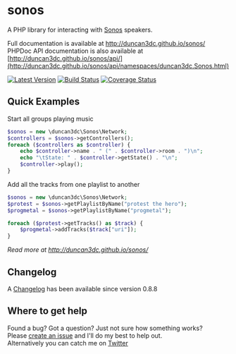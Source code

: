 sonos
=====

A PHP library for interacting with [Sonos](http://www.sonos.com/) speakers.  

Full documentation is available at http://duncan3dc.github.io/sonos/  
PHPDoc API documentation is also available at [http://duncan3dc.github.io/sonos/api/](http://duncan3dc.github.io/sonos/api/namespaces/duncan3dc.Sonos.html)  

[![Latest Version](https://img.shields.io/packagist/v/duncan3dc/sonos.svg)](https://packagist.org/packages/duncan3dc/sonos)
[![Build Status](https://travis-ci.org/duncan3dc/sonos.svg?branch=master)](https://travis-ci.org/duncan3dc/sonos)
[![Coverage Status](https://coveralls.io/repos/github/duncan3dc/sonos/badge.svg)](https://coveralls.io/github/duncan3dc/sonos)


Quick Examples
--------------

Start all groups playing music
```php
$sonos = new \duncan3dc\Sonos\Network;
$controllers = $sonos->getControllers();
foreach ($controllers as $controller) {
    echo $controller->name . " (" . $controller->room . ")\n";
    echo "\tState: " . $controller->getState() . "\n";
    $controller->play();
}
```

Add all the tracks from one playlist to another
```php
$sonos = new \duncan3dc\Sonos\Network;
$protest = $sonos->getPlaylistByName("protest the hero");
$progmetal = $sonos->getPlaylistByName("progmetal");

foreach ($protest->getTracks() as $track) {
    $progmetal->addTracks($track["uri"]);
}
```

_Read more at http://duncan3dc.github.io/sonos/_  


Changelog
---------
A [Changelog](CHANGELOG.md) has been available since version 0.8.8


Where to get help
-----------------
Found a bug? Got a question? Just not sure how something works?  
Please [create an issue](//github.com/duncan3dc/sonos/issues) and I'll do my best to help out.  
Alternatively you can catch me on [Twitter](https://twitter.com/duncan3dc)
